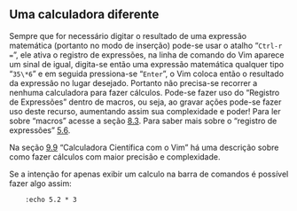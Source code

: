 Uma calculadora diferente
-------------------------

Sempre que for necessário digitar o resultado de uma expressão
matemática (portanto no modo de inserção) pode-se usar o atalho
“`Ctrl-r =`”, ele ativa o registro de expressões, na linha de
comando do Vim aparece um sinal de igual, digita-se então uma expressão
matemática qualquer tipo “`35\*6`” e em seguida pressiona-se
“`Enter`”, o Vim coloca então o resultado da expressão no
lugar desejado. Portanto não precisa-se recorrer a nenhuma calculadora
para fazer cálculos. Pode-se fazer uso do “Registro de Expressões”
dentro de macros, ou seja, ao gravar ações pode-se fazer uso deste
recurso, aumentando assim sua complexidade e poder! Para ler sobre
“macros” acesse a seção [8.3](capitulo_8/gravando_comandos.md). Para saber mais
sobre o “registro de expressões” [5.6](capitulo_5/registro_de_expressoes.md).

Na seção [9.9](capitulo_9/calculadora_cientifica_com_o_vim.md) “Calculadora Científica com o Vim” há uma descrição sobre como fazer cálculos com maior
precisão e complexidade.

Se a intenção for apenas exibir um calculo na barra de comandos é
possível fazer algo assim:

        :echo 5.2 * 3


